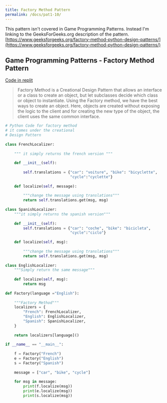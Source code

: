 ```yaml
---
title: Factory Method Pattern
permalink: /docs/pat1-10/
---
```


This pattern isn't covered in Game Programming Patterns. Instead I'm linking to the GeeksForGeeks.org description of the pattern. [https://www.geeksforgeeks.org/factory-method-python-design-patterns/](https://www.geeksforgeeks.org/factory-method-python-design-patterns/)

## Game Programming Patterns - Factory Method Pattern



[Code in replit](https://repl.it/@andyguest/pyFactoryMethod)  

>Factory Method is a Creational Design Pattern that allows an interface or a class to create an object, but let subclasses decide which class or object to instantiate. Using the Factory method, we have the best ways to create an object. Here, objects are created without exposing the logic to the client and for creating the new type of the object, the client uses the same common interface.

```python
# Python Code for factory method  
# it comes under the creational  
# Design Pattern 
  
class FrenchLocalizer: 
  
    """ it simply returns the french version """
  
    def __init__(self): 
  
        self.translations = {"car": "voiture", "bike": "bicyclette", 
                             "cycle":"cyclette"} 
  
    def localize(self, message): 
  
        """change the message using translations"""
        return self.translations.get(msg, msg) 
  
class SpanishLocalizer: 
    """it simply returns the spanish version"""
  
    def __init__(self): 
        self.translations = {"car": "coche", "bike": "bicicleta", 
                             "cycle":"ciclo"} 
  
    def localize(self, msg): 
  
        """change the message using translations"""
        return self.translations.get(msg, msg) 
  
class EnglishLocalizer: 
    """Simply return the same message"""
  
    def localize(self, msg): 
        return msg 
  
def Factory(language ="English"): 
  
    """Factory Method"""
    localizers = { 
        "French": FrenchLocalizer, 
        "English": EnglishLocalizer, 
        "Spanish": SpanishLocalizer, 
    } 
  
    return localizers[language]() 
  
if __name__ == "__main__": 
  
    f = Factory("French") 
    e = Factory("English") 
    s = Factory("Spanish") 
  
    message = ["car", "bike", "cycle"] 
  
    for msg in message: 
        print(f.localize(msg)) 
        print(e.localize(msg)) 
        print(s.localize(msg)) 
```
